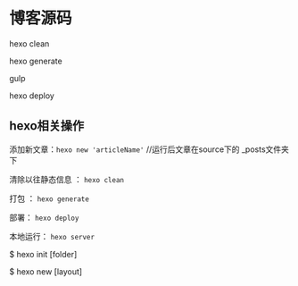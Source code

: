 # 博客源码
hexo clean

hexo generate

gulp

hexo deploy


## hexo相关操作
添加新文章：`hexo new 'articleName'`  //运行后文章在source下的 _posts文件夹下

清除以往静态信息 ： `hexo clean`

打包 ： `hexo generate`

部署： `hexo deploy`

本地运行： `hexo server`

$ hexo init [folder]

$ hexo new [layout] <title>  // layout's value is post/page/draft

$ hexo generate   // option -d or --deploy deploy after generation, -w or -- watch watch file changes

$ hexo publish [layout] <filename>  // publish a draft

hexo server  // start a static server , -p port

$ hexo deploy

$ hexo render <file1> [file2]  -0  //output

$ hexo clean

$ hexo list <type> //type is post/page/toute/tag/category


## 添加travis-ci
在项目里添加了travis-ci, hexo博客的生成，压缩，部署都在travis里面进行，源码只负责写和修改文章，然后提交到github上

百度推送：

curl -H 'Content-Type:text/plain' --data-binary @urls.txt "http://data.zz.baidu.com/urls?site=bingxl.cn&token=TXPxWXjnHVPzbF7b"